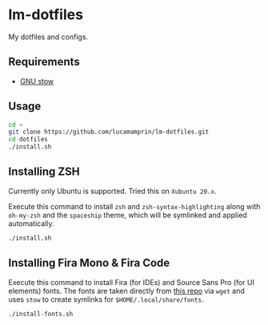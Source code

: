 # lm-dotfiles

My dotfiles and configs.

## Requirements

- [GNU stow](https://www.gnu.org/software/stow/)

## Usage

```sh
cd ~
git clone https://github.com/lucamamprin/lm-dotfiles.git
cd dotfiles
./install.sh
```

## Installing ZSH

Currently only Ubuntu is supported. Tried this on `Xubuntu 20.x`.

Execute this command to install `zsh` and ` zsh-syntax-highlighting ` along with `oh-my-zsh` and the `spaceship` theme, which will be symlinked and applied automatically.

```sh
./install.sh
```

## Installing Fira Mono & Fira Code

Execute this command to install Fira (for IDEs) and Source Sans Pro (for UI elements) fonts. The fonts are taken directly from [this repo](https://github.com/google/fonts) via `wget` and uses `stow` to create symlinks for `$HOME/.local/share/fonts`.

```sh
./install-fonts.sh
```
